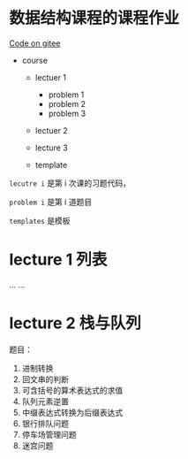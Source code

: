 # 数据结构课程的课程作业


[Code on gitee](https://gitee.com/Qzx3337/data-structure-course)

- course
  - lectuer 1
    - problem 1
    -  problem 2
    - problem 3
  - lectuer 2
  - lecture 3

  - template

``` lecutre i ``` 是第 i 次课的习题代码，

``` problem i ``` 是第 i 道题目

``` templates ``` 是模板

# lecture 1 列表

... ... 

# lecture 2 栈与队列

题目：

1. 进制转换
2. 回文串的判断
3. 可含括号的算术表达式的求值
4. 队列元素逆置
5. 中缀表达式转换为后缀表达式
6. 银行排队问题
7. 停车场管理问题
8. 迷宫问题




